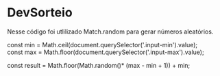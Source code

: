 # DevSorteio
Nesse código foi utlilizado Match.random para gerar números aleatórios.
  
  const min = Math.ceil(document.querySelector('.input-min').value);  
  const max = Math.floor(document.querySelector('.input-max').value);

  const result = Math.floor(Math.random()* (max - min + 1)) + min;
